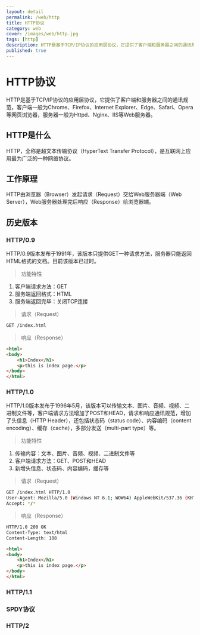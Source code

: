 ```yaml
---
layout: detail
permalink: /web/http
title: HTTP协议
category: web
cover: /images/web/http.jpg
tags: [http]
description: HTTP是基于TCP/IP协议的应用层协议，它提供了客户端和服务器之间的通讯规范，客户端一般为Chrome、Firefox、Internet Explorer、Edge、Safari、Opera等网页浏览器，服务器一般为Httpd、Nginx、IIS等Web服务器。
published: true
---
```


# HTTP协议

HTTP是基于TCP/IP协议的应用层协议，它提供了客户端和服务器之间的通讯规范，客户端一般为Chrome、Firefox、Internet Explorer、Edge、Safari、Opera等网页浏览器，服务器一般为Httpd、Nginx、IIS等Web服务器。

## HTTP是什么

HTTP，全称是超文本传输协议（HyperText Transfer Protocol），是互联网上应用最为广泛的一种网络协议。

## 工作原理

HTTP由浏览器（Browser）发起请求（Request）交给Web服务器端（Web Server），Web服务器处理完后响应（Response）给浏览器端。

## 历史版本

### HTTP/0.9

HTTP/0.9版本发布于1991年，该版本只提供GET一种请求方法，服务器只能返回HTML格式的文档。目前该版本已过时。

> 功能特性

1. 客户端请求方法：GET
2. 服务端返回格式：HTML
3. 服务端返回完毕：关闭TCP连接

> 请求（Request）

```sh
GET /index.html
```

> 响应（Response）

```html
<html>
<body>
	<h1>Index</h1>
	<p>this is index page.</p>
</body>
</html>
```

### HTTP/1.0

HTTP/1.0版本发布于1996年5月，该版本可以传输文本、图片、音频、视频、二进制文件等，客户端请求方法增加了POST和HEAD，请求和响应通讯规范，增加了头信息（HTTP Header），还包括状态码（status code）、内容编码（content encoding）、缓存（cache），多部分发送（multi-part type）等。

> 功能特性

1. 传输内容：文本、图片、音频、视频、二进制文件等
2. 客户端请求方法：GET、POST和HEAD
3. 新增头信息、状态码、内容编码，缓存等

> 请求（Request）

```sh
GET /index.html HTTP/1.0
User-Agent: Mozilla/5.0 (Windows NT 6.1; WOW64) AppleWebKit/537.36 (KHTML, like Gecko) Chrome/55.0.2883.87 Safari/537.36
Accept: */*
```

> 响应（Response）

```html
HTTP/1.0 200 OK
Content-Type: text/html
Content-Length: 108

<html>
<body>
	<h1>Index</h1>
	<p>this is index page.</p>
</body>
</html>
```

### HTTP/1.1

### SPDY协议

### HTTP/2
